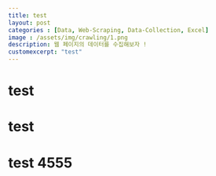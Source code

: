 ```yaml
---
title: test
layout: post   
categories : [Data, Web-Scraping, Data-Collection, Excel]
image : /assets/img/crawling/1.png
description: 웹 페이지의 데이터를 수집해보자 !
customexcerpt: "test" 
---
```


# test

# test

# test 4555